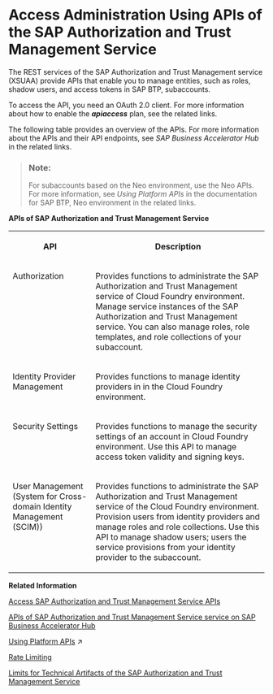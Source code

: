 <!-- loiodcb3bfd09c4b465e9d6f599485c5b6de -->

# Access Administration Using APIs of the SAP Authorization and Trust Management Service

The REST services of the SAP Authorization and Trust Management service \(XSUAA\) provide APIs that enable you to manage entities, such as roles, shadow users, and access tokens in SAP BTP, subaccounts.

To access the API, you need an OAuth 2.0 client. For more information about how to enable the ***apiaccess*** plan, see the related links.

The following table provides an overview of the APIs. For more information about the APIs and their API endpoints, see *SAP Business Accelerator Hub* in the related links.

> ### Note:  
> For subaccounts based on the Neo environment, use the Neo APIs. For more information, see *Using Platform APIs* in the documentation for SAP BTP, Neo environment in the related links.

**APIs of SAP Authorization and Trust Management Service**


<table>
<tr>
<th valign="top">

API

</th>
<th valign="top">

Description

</th>
</tr>
<tr>
<td valign="top">

Authorization

</td>
<td valign="top">

Provides functions to administrate the SAP Authorization and Trust Management service of Cloud Foundry environment. Manage service instances of the SAP Authorization and Trust Management service. You can also manage roles, role templates, and role collections of your subaccount.

</td>
</tr>
<tr>
<td valign="top">

Identity Provider Management

</td>
<td valign="top">

Provides functions to manage identity providers in in the Cloud Foundry environment.

</td>
</tr>
<tr>
<td valign="top">

Security Settings

</td>
<td valign="top">

Provides functions to manage the security settings of an account in Cloud Foundry environment. Use this API to manage access token validity and signing keys.

</td>
</tr>
<tr>
<td valign="top">

User Management \(System for Cross-domain Identity Management \(SCIM\)\)

</td>
<td valign="top">

Provides functions to administrate the SAP Authorization and Trust Management service of the Cloud Foundry environment. Provision users from identity providers and manage roles and role collections. Use this API to manage shadow users; users the service provisions from your identity provider to the subaccount.

</td>
</tr>
</table>



**Related Information**  


[Access SAP Authorization and Trust Management Service APIs](access-sap-authorization-and-trust-management-service-apis-ebc9113.md "To enable programmatic access to the SAP Authorization and Trust Management service (XSUAA) in your multi-environment subaccount, create a service instance with the apiaccess plan.")

[APIs of SAP Authorization and Trust Management Service service on SAP Business Accelerator Hub](https://api.sap.com/package/authtrustmgmnt)

[Using Platform APIs](https://help.sap.com/viewer/ea72206b834e4ace9cd834feed6c0e09/Cloud/en-US/392af9d162694d6595499f1549978aa6.html "Platform APIs are protected with OAuth 2.0 client credentials. Create an OAuth client and obtain an access token to call the platform API methods.") :arrow_upper_right:

[Rate Limiting](../60-security/rate-limiting-d203e2d.md "This section provides information on the rate limiting in the SAP Authorization and Trust Management service.")

[Limits for Technical Artifacts of the SAP Authorization and Trust Management Service](../60-security/limits-for-technical-artifacts-of-the-sap-authorization-and-trust-management-service-6d3ef52.md "To improve the resiliency of the SAP Authorization and Trust Management service, we have introduced limitations on technical artifacts of the service.")

